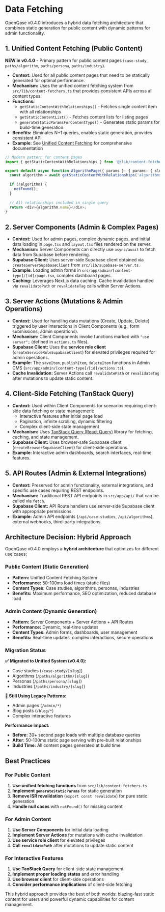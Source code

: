 # Data Fetching

OpenQase v0.4.0 introduces a hybrid data fetching architecture that combines static generation for public content with dynamic patterns for admin functionality.

## 1. Unified Content Fetching (Public Content) 

**NEW in v0.4.0** - Primary pattern for public content pages (`case-study`, `paths/algorithm`, `paths/persona`, `paths/industry`).

* **Context:** Used for all public content pages that need to be statically generated for optimal performance.
* **Mechanism:** Uses the unified content fetching system from `src/lib/content-fetchers.ts` that provides consistent APIs across all content types.
* **Functions:**
  * `getStaticContentWithRelationships()` - Fetches single content item with all relationships
  * `getStaticContentList()` - Fetches content lists for listing pages
  * `generateStaticParamsForContentType()` - Generates static params for build-time generation
* **Benefits:** Eliminates N+1 queries, enables static generation, provides consistent API
* **Example:** See [Unified Content Fetching](./unified-content-fetching.md) for comprehensive documentation

```typescript
// Modern pattern for content pages
import { getStaticContentWithRelationships } from '@/lib/content-fetchers';

export default async function AlgorithmPage({ params }: { params: { slug: string } }) {
  const algorithm = await getStaticContentWithRelationships('algorithms', params.slug);
  
  if (!algorithm) {
    notFound();
  }
  
  // All relationships included in single query
  return <div>{algorithm.name}</div>;
}
```

## 2. Server Components (Admin & Complex Pages)

*   **Context:** Used for admin pages, complex dynamic pages, and initial data loading in `page.tsx` and `layout.tsx` files rendered on the server.
*   **Mechanism:** Server Components can directly use `async/await` to fetch data from Supabase before rendering.
*   **Supabase Client:** Uses server-side Supabase client obtained via `createServerSupabaseClient` from `src/lib/supabase-server.ts`.
*   **Example:** Loading admin forms in `src/app/admin/[content-type]/[id]/page.tsx`, complex dashboard pages.
*   **Caching:** Leverages Next.js data caching. Cache invalidation handled via `revalidatePath` or `revalidateTag` calls within Server Actions.

## 3. Server Actions (Mutations & Admin Operations)

*   **Context:** Used for handling data mutations (Create, Update, Delete) triggered by user interactions in Client Components (e.g., form submissions, admin operations).
*   **Mechanism:** Client Components invoke functions marked with `"use server";` (defined in `actions.ts` files).
*   **Supabase Client:** Uses the **service role client** (`createServiceRoleSupabaseClient`) for elevated privileges required for admin operations.
*   **Example:** The `saveItem`, `publishItem`, `deleteItem` functions in Admin CMS (`src/app/admin/[content-type]/[id]/actions.ts`).
*   **Cache Invalidation:** Server Actions call `revalidatePath` or `revalidateTag` after mutations to update static content.

## 4. Client-Side Fetching (TanStack Query)

*   **Context:** Used within Client Components for scenarios requiring client-side data fetching or state management:
    *   Interactive features after initial page load
    *   Pagination, infinite scrolling, dynamic filtering
    *   Complex client-side state management
*   **Mechanism:** Uses [TanStack Query (React Query)](https://tanstack.com/query/latest) library for fetching, caching, and state management.
*   **Supabase Client:** Uses browser-safe Supabase client (`createBrowserSupabaseClient`) for client-side operations.
*   **Example:** Interactive admin dashboards, search interfaces, real-time features.

## 5. API Routes (Admin & External Integrations)

*   **Context:** Preserved for admin functionality, external integrations, and specific use cases requiring REST endpoints.
*   **Mechanism:** Traditional REST API endpoints in `src/app/api/` that can be called via `fetch`.
*   **Supabase Client:** API Route handlers use server-side Supabase client with appropriate permissions.
*   **Example:** Admin API endpoints (`/api/case-studies`, `/api/algorithms`), external webhooks, third-party integrations.

## Architecture Decision: Hybrid Approach

OpenQase v0.4.0 employs a **hybrid architecture** that optimizes for different use cases:

### Public Content (Static Generation)
- **Pattern:** Unified Content Fetching System
- **Performance:** 50-100ms load times (static files)
- **Content Types:** Case studies, algorithms, personas, industries
- **Benefits:** Maximum performance, SEO optimization, reduced database load

### Admin Content (Dynamic Generation)
- **Pattern:** Server Components + Server Actions + API Routes
- **Performance:** Dynamic, real-time updates
- **Content Types:** Admin forms, dashboards, user management
- **Benefits:** Real-time updates, complex interactions, secure operations

### Migration Status

**✅ Migrated to Unified System (v0.4.0):**
- Case studies (`/case-study/[slug]`)
- Algorithms (`/paths/algorithm/[slug]`)  
- Personas (`/paths/persona/[slug]`)
- Industries (`/paths/industry/[slug]`)

**🔄 Still Using Legacy Patterns:**
- Admin pages (`/admin/*`)
- Blog posts (`/blog/*`)
- Complex interactive features

**Performance Impact:**
- **Before:** 30+ second page loads with multiple database queries
- **After:** 50-100ms static page serving with pre-built relationships
- **Build Time:** All content pages generated at build time

## Best Practices

### For Public Content
1. **Use unified fetching functions** from `src/lib/content-fetchers.ts`
2. **Implement `generateStaticParams`** for static generation
3. **Remove ISR revalidation** (`export const revalidate`) for pure static generation
4. **Handle null cases** with `notFound()` for missing content

### For Admin Content
1. **Use Server Components** for initial data loading
2. **Implement Server Actions** for mutations with cache invalidation
3. **Use service role client** for elevated privileges
4. **Call `revalidatePath`** after mutations to update static content

### For Interactive Features
1. **Use TanStack Query** for client-side state management
2. **Implement proper loading states** and error handling
3. **Use browser client** for client-side operations
4. **Consider performance implications** of client-side fetching

This hybrid approach provides the best of both worlds: blazing-fast static content for users and powerful dynamic capabilities for content management. 